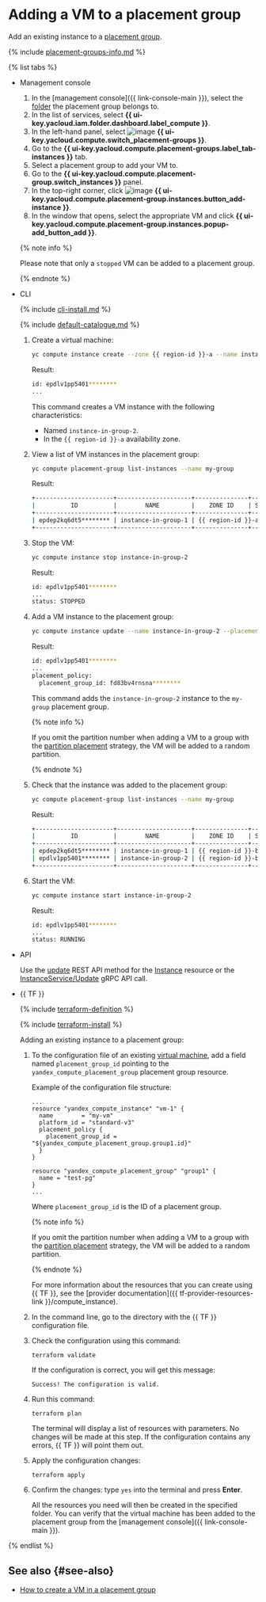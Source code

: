 # Adding a VM to a placement group

Add an existing instance to a [placement group](../../concepts/placement-groups.md).

{% include [placement-groups-info.md](../../../_includes/compute/placement-groups-info.md) %}

{% list tabs %}

- Management console

   1. In the [management console]({{ link-console-main }}), select the [folder](../../../resource-manager/concepts/resources-hierarchy.md#folder) the placement group belongs to.
   1. In the list of services, select **{{ ui-key.yacloud.iam.folder.dashboard.label_compute }}**.
   1. In the left-hand panel, select ![image](../../../_assets/compute/group-placement-pic.svg) **{{ ui-key.yacloud.compute.switch_placement-groups }}**.
   1. Go to the **{{ ui-key.yacloud.compute.placement-groups.label_tab-instances }}** tab.
   1. Select a placement group to add your VM to.
   1. Go to the **{{ ui-key.yacloud.compute.placement-group.switch_instances }}** panel.
   1. In the top-right corner, click ![image](../../../_assets/plus-sign.svg) **{{ ui-key.yacloud.compute.placement-group.instances.button_add-instance }}**.
   1. In the window that opens, select the appropriate VM and click **{{ ui-key.yacloud.compute.placement-group.instances.popup-add_button_add }}**.

   {% note info %}

   Please note that only a `stopped` VM can be added to a placement group.

   {% endnote %}

- CLI

   {% include [cli-install.md](../../../_includes/cli-install.md) %}

   {% include [default-catalogue.md](../../../_includes/default-catalogue.md) %}

   1. Create a virtual machine:

      ```bash
      yc compute instance create --zone {{ region-id }}-a --name instance-in-group-2
      ```

      Result:

      ```bash
      id: epdlv1pp5401********
      ...
      ```

      This command creates a VM instance with the following characteristics:

      - Named `instance-in-group-2`.
      - In the `{{ region-id }}-a` availability zone.

   1. View a list of VM instances in the placement group:

      ```bash
      yc compute placement-group list-instances --name my-group
      ```

      Result:

      ```bash
      +----------------------+---------------------+---------------+---------+-------------+-------------+
      |          ID          |        NAME         |    ZONE ID    | STATUS  | EXTERNAL IP | INTERNAL IP |
      +----------------------+---------------------+---------------+---------+-------------+-------------+
      | epdep2kq6dt5******** | instance-in-group-1 | {{ region-id }}-a | RUNNING |             | 10.129.0.5  |
      +----------------------+---------------------+---------------+---------+-------------+-------------+
      ```

   1. Stop the VM:

      ```bash
      yc compute instance stop instance-in-group-2
      ```

      Result:

      ```bash
      id: epdlv1pp5401********
      ...
      status: STOPPED
      ```

   1. Add a VM instance to the placement group:

      ```bash
      yc compute instance update --name instance-in-group-2 --placement-group-name my-group
      ```

      Result:

      ```bash
      id: epdlv1pp5401********
      ...
      placement_policy:
        placement_group_id: fd83bv4rnsna********
      ```

      This command adds the `instance-in-group-2` instance to the `my-group` placement group.

      {% note info %}

      If you omit the partition number when adding a VM to a group with the [partition placement](../../concepts/placement-groups.md#partition) strategy, the VM will be added to a random partition.

      {% endnote %}

   1. Check that the instance was added to the placement group:

      ```bash
      yc compute placement-group list-instances --name my-group
      ```

      Result:

      ```bash
      +----------------------+---------------------+---------------+---------+-------------+-------------+
      |          ID          |        NAME         |    ZONE ID    | STATUS  | EXTERNAL IP | INTERNAL IP |
      +----------------------+---------------------+---------------+---------+-------------+-------------+
      | epdep2kq6dt5******** | instance-in-group-1 | {{ region-id }}-b | RUNNING |             | 10.129.0.5  |
      | epdlv1pp5401******** | instance-in-group-2 | {{ region-id }}-b | STOPPED |             | 10.129.0.30 |
      +----------------------+---------------------+---------------+---------+-------------+-------------+
      ```

   1. Start the VM:

      ```bash
      yc compute instance start instance-in-group-2
      ```

      Result:

      ```bash
      id: epdlv1pp5401********
      ...
      status: RUNNING
      ```

- API

   Use the [update](../../api-ref/Instance/update.md) REST API method for the [Instance](../../api-ref/Instance/index.md) resource or the [InstanceService/Update](../../api-ref/grpc/instance_service.md#Update) gRPC API call.

- {{ TF }}

   {% include [terraform-definition](../../../_tutorials/terraform-definition.md) %}

   {% include [terraform-install](../../../_includes/terraform-install.md) %}

   Adding an existing instance to a placement group:

   1. To the configuration file of an existing [virtual machine](../../operations/vm-create/create-linux-vm.md), add a field named `placement_group_id` pointing to the `yandex_compute_placement_group` placement group resource.

      Example of the configuration file structure:

      ```hcl
      ...
      resource "yandex_compute_instance" "vm-1" {
        name        = "my-vm"
        platform_id = "standard-v3"
        placement_policy {
          placement_group_id = "${yandex_compute_placement_group.group1.id}"
        }
      }

      resource "yandex_compute_placement_group" "group1" {
        name = "test-pg"
      }
      ...
      ```

      Where `placement_group_id` is the ID of a placement group.

      {% note info %}

      If you omit the partition number when adding a VM to a group with the [partition placement](../../concepts/placement-groups.md#partition) strategy, the VM will be added to a random partition.

      {% endnote %}

      For more information about the resources that you can create using {{ TF }}, see the [provider documentation]({{ tf-provider-resources-link }}/compute_instance).

   1. In the command line, go to the directory with the {{ TF }} configuration file.

   1. Check the configuration using this command:

      ```
      terraform validate
      ```

      If the configuration is correct, you will get this message:

      ```
      Success! The configuration is valid.
      ```

   1. Run this command:

      ```
      terraform plan
      ```

      The terminal will display a list of resources with parameters. No changes will be made at this step. If the configuration contains any errors, {{ TF }} will point them out.

   1. Apply the configuration changes:

      ```
      terraform apply
      ```

   1. Confirm the changes: type `yes` into the terminal and press **Enter**.

      All the resources you need will then be created in the specified folder. You can verify that the virtual machine has been added to the placement group from the [management console]({{ link-console-main }}).

{% endlist %}

## See also {#see-also}

* [How to create a VM in a placement group](create-vm-in-pg.md)

